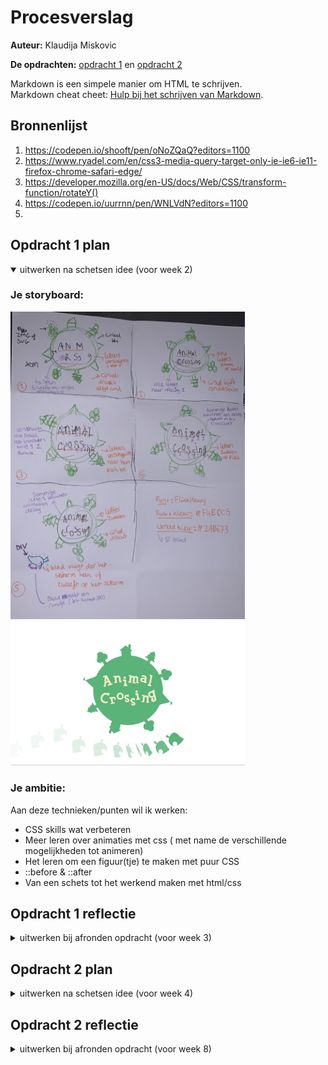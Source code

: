# Procesverslag
**Auteur:** Klaudija Miskovic

**De opdrachten:** [opdracht 1](opdracht1/index.html) en [opdracht 2](opdracht2/index.html)


Markdown is een simpele manier om HTML te schrijven.  
Markdown cheat cheet: [Hulp bij het schrijven van Markdown](https://github.com/adam-p/markdown-here/wiki/Markdown-Cheatsheet).


## Bronnenlijst
  1. https://codepen.io/shooft/pen/oNoZQaQ?editors=1100
  2. https://www.ryadel.com/en/css3-media-query-target-only-ie-ie6-ie11-firefox-chrome-safari-edge/
  3. https://developer.mozilla.org/en-US/docs/Web/CSS/transform-function/rotateY()
  4. https://codepen.io/uurrnn/pen/WNLVdN?editors=1100
  5. 



## Opdracht 1 plan

<details open>
  <summary>uitwerken na schetsen idee (voor week 2)</summary>


  ### Je storyboard:
  <img src="readme-images/storyboard.jpg" width="375px" alt="storyboard voor opdracht 1">  <img src="readme-images/voorbeeld.jpg" width="375px" alt="Hoe het er ongeveer uit gaat zien">


  ### Je ambitie: 
  Aan deze technieken/punten wil ik werken:
  - CSS skills wat verbeteren
  - Meer leren over animaties met css ( met name de verschillende mogelijkheden tot animeren)
  - Het leren om een figuur(tje) te maken met puur CSS
  - ::before & ::after
  - Van een schets tot het werkend maken met html/css

 
  
  
  
  
</details>




## Opdracht 1 reflectie

<details>
  <summary>uitwerken bij afronden opdracht (voor week 3)</summary>


  ### Je uitkomst - karakteristiek screenshot(s):
  <img src="readme-images/iphone-light.png" width="300px" alt="phone screen light mode">  <img src="readme-images/iphone-dark.png" width="300px" alt="phone screen dark mode">
  
   <img src="readme-images/desktop-light.png" width="350px" alt="phone screen light mode">  <img src="readme-images/desktop-dark.png" width="350px" alt="phone screen light mode">


  ### Dit ging goed/Heb ik geleerd: 
  Korte omschrijving met plaatje(s)
  
<img src="readme-images/custom-properties.png" width="350px" alt="custom property"> Wat ik geleerd heb is hoe voor meerdere elementen met behulp van custom properties maar 1 animatie hoeft te gebruiken.
  
  
  
  
<img src="readme-images/meerdere-animaties.png" width="350px" alt="meerdere animaties achter elkaar"> Waar ik zelf even mee zat te worstelen maar uiteindelijk wel snel goed gekomen is is het gebruiken van meerdere animaties achter elkaar.
  
  
 <img src="readme-images/before-after.png" width="350px" alt="::before & ::after"> Door de voorbeeld van Sanne heb ik wat beter beel gekregen voor het gebruiken van de ::before & ::after.
  
 <img src="readme-images/color-scheme.png" width="350px" alt="light/dark mode"> Wat ik heb geleerd is dat je ook op deze manier (met de @media ) de light en dark mode kan stijlen. Zelf heb ik het altijd met javascript gedaan, maar de @media is veeel makkelijker:)
  
  
  <img src="readme-images/reduce-motion.png" width="350px" alt="reduce motion"> Zelf wist ik niet dat je ook met de @media de reduce motion kunt veranderen/aanpassen


  ### Dit was lastig/Is niet gelukt:
  Korte omschrijving met plaatje(s)

 <img src="readme-images/animatie-blad.png" width="350px" alt="korte animatie voor het zeven van de blad"> Wat mij nog niet gelukt is om de animatie op het eind wat smoother te maken, in het begin lijkt het echt als of het blad zweeft, maar op het eind is dit wat minder.
  
 <img src="readme-images/font.png" width="350px" alt="font in chrome"> Op de een of andere manier wilt de font niet in chrome laden maar alleen wel in safari. Dus heb ik een extra font toegevoegd mocht de eerste niet laden. Maar toen zat ik weer met het probleem dat de positie van de letters niet helemaal goed stonden in chrome vanwege het gebruik maken van de andere font. Dus ik vond het nog best wel lastig om het nog alleen in chrome de positie van de letters aan te passen.
  
</details>



## Opdracht 2 plan

<details>
  <summary>uitwerken na schetsen idee (voor week 4)</summary>


  ### Je ontwerp:
  <img src="readme-images/wire.jpg" width="600px" alt="ontwerp opdracht 2"><br>
  Wat ik wil gaan maken is een pokemon team planner, waarbij je uit de pokedex list tot max 6 pokemons kan toevoegen aan je team.

  ### Je ambitie: 
  Aan deze technieken/punten wil ik werken:
  - Hoe API werkt
  - API gebruiken in mijn eigen opdracht
  - Maken van een filter
  - Search bar gebruiken (en dat het daadwerkelik werkt)
  - Javascript skills verbeteren
  - microinteracties verwerken
</details>




## Opdracht 2 reflectie

<details>
  <summary>uitwerken bij afronden opdracht (voor week 8)</summary>

  ### Je uitkomst - karakteristiek screenshot(s):
  <img src="readme-images/darkmodedesk.png" width="475px" alt="uitkomst opdracht 2"><img src="readme-images/teamdeask.png" width="400px" alt="uitkomst opdracht 2"> 
  <img src="readme-images/lightmodedesk.png" width="475px" alt="uitkomst opdracht 2"><img src="readme-images/desksearch.png" width="400px" alt="uitkomst opdracht 2"> <img src="readme-images/deskfilter.png" width="475px" alt="uitkomst opdracht 2"> <br>
  <img src="readme-images/phoneteam.png" width="200px" alt="uitkomst opdracht 2"><img src="readme-images/teamphone.png" width="200px" alt="uitkomst opdracht 2"><img src="readme-images/pokedexphone.png" width="200px" alt="uitkomst opdracht 2"><img src="readme-images/pokedex2phone.png" width="200px" alt="uitkomst opdracht 2"> 


  ### Dit ging goed/Heb ik geleerd: 
  Korte omschrijving met plaatje(s)

  <img src="readme-images/listempty.png" width="200px" alt="uitkomst opdracht 2"><img src="readme-images/listnotempty.png" width="200px" alt="uitkomst opdracht 2"><br>
Wat ik geleerd is dat wanneer een ul leeg is dat je zelfs dit ook nog kan stijlen en zodra er een li in de ul zit dat de :empty 'state' verdwijnt. En ik wist helemaal niet dat dit zelfs mogelijk was. Dus ik vond het best leuk en interresant om hiermee te werken. Zelf heb ik er ook nog een ::before en ::after eraan gekoppeld, ik vond het namelijk wat makkelijker om hiermee de 'empty state' te stijlen. <br>
  <br>
    <img src="readme-images/search.png" width="350px" alt="uitkomst opdracht 2"> <br>
Wat ik geleerd heb is dat je gebruik kan maken van js libraries. Een voorbeeld van wat ik gebruikt heb is de list.js hiermee kan je de searchbar werkend maken. Ik vond het wel een beetje lastig om dit in mijn opdracht te verwerken want in de voorbeeld opdracht stond de library buiten een funtie en ik (na wat puzzelen eindelijk gevonden) moest de library in 'getPokemon' functie plaatsen om het te laten werken. <br>
  <br>
  
  <img src="readme-images/pokemonhtml.png" width="400px" alt="uitkomst opdracht 2"> <br>
Wat ik ook geleerd heb is hoe je vanuit de data wat je uit de API heb opgehaald, dit in een statische html elementen gooien en dit weer laden in de HTML. <br>
  <br>
  
   <img src="readme-images/tabfunctie.png" width="400px" alt="uitkomst opdracht 2"> <br>
De keyborad functie is voor mij zeker een refresher geweest. Dit hebben wij vorig jaar tijdens het vak 'Inleiding programeren' gehad maar omdat zo lang geleden was ben ik het alweer vergeten hoe het moest. Maar de 'break:' is wel iets wat nieuw was voor mij. Dit zorgt er namelijk voor dat de andere toetsen onnidig gechekt worden. <br>
  <br>
  
  <img src="readme-images/filtercolors.png" width="400px" alt="uitkomst opdracht 2"> <br>
Wat ik vond wat ook is goed gegaan is nadat de 'filter op type' functie werkte, heb ik ervoor gezorgd dat elk type zijn eigen background color heeft. Eerst waren ze allemaal 1 kleur en dit kan misschien toch wat onduidelijkheden opwekken, met kleur is het wat duidelijker.<br>
  <br>
  
  
  <br>

  ### Dit was lastig/Is niet gelukt:
  Korte omschrijving met plaatje(s)

  <img src="readme-images/randomizeB.png" width="200px" alt="uitkomst opdracht 2"><br>
  Wat ik nog van plan was om te maken is dat je met de randomize button een random team kan genereren. De button staat er al alleen de js is niet gelukt. Ik had wel geprobeerd om het te maken en zat er mee te puzzelen, maar ben er niet op uitegekomen. Omdat dit niet de belangsrijkte functie is voor op de website heb ik besloten om die te laten. De button heb ik wel achtergelaten mocht ik verder aan willen werken. <br>
  <br>
  
 <img src="readme-images/pokeAPI.png" width="200px" alt="uitkomst opdracht 2"><br>
  Wat ik in het begin nog een beetje lastig vond was de API. Ik heb er nog nooit meegewerkt, en heb er zeker geen spijt van dat ik ervoor heb gekozen om dit in mijn opdracht te verwerken. Want zo heb ik toch wel iets nieuwe geleerd. Wat ik er nou zo lastig aan vond is dat wanneer ik b.v. een zoekfunctie of een filter functie wou verwerken wist ik niet zo goed hoe ik dit moest aanpakken.<br>
    <br>
  
 <img src="readme-images/pokeAPI.png" width="200px" alt="uitkomst opdracht 2"><br>
  Wat ik in het begin nog een beetje lastig vond was de API. Ik heb er nog nooit meegewerkt, en heb er eker geen spijt van dat ik ervoor heb gekozen om dit in mijn opdracht te verwerken. Want zo heb ik toch wel iets nieuwe geleerd. Wat ik er nou zo lastig aan vond is dat wanneer ik b.v. een zoekfunctie of een filter functie wou verwerken wist ik niet zo goed hoe ik dit moest aanpakken.<br>
</details>
